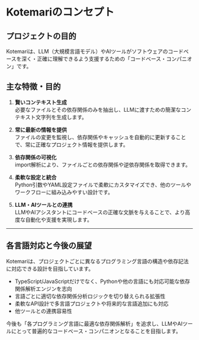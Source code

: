# Kotemariのコンセプト

## プロジェクトの目的
Kotemariは、LLM（大規模言語モデル）やAIツールがソフトウェアのコードベースを深く・正確に理解できるよう支援するための「コードベース・コンパニオン」です。

## 主な特徴・目的

1. **賢いコンテキスト生成**  
   必要なファイルとその依存関係のみを抽出し、LLMに渡すための簡潔なコンテキスト文字列を生成します。

2. **常に最新の情報を提供**  
   ファイルの変更を監視し、依存関係やキャッシュを自動的に更新することで、常に正確なプロジェクト情報を提供します。

3. **依存関係の可視化**  
   import解析により、ファイルごとの依存関係や逆依存関係を取得できます。

4. **柔軟な設定と統合**  
   Python引数やYAML設定ファイルで柔軟にカスタマイズでき、他のツールやワークフローに組み込みやすい設計です。

5. **LLM・AIツールとの連携**  
   LLMやAIアシスタントにコードベースの正確な文脈を与えることで、より高度な自動化や支援を実現します。

---

## 各言語対応と今後の展望
Kotemariは、プロジェクトごとに異なるプログラミング言語の構造や依存記法に対応できる設計を目指しています。
- TypeScript/JavaScriptだけでなく、Pythonや他の言語にも対応可能な依存関係解析エンジンを志向
- 言語ごとに適切な依存関係分析ロジックを切り替えられる拡張性
- 柔軟なAPI設計で多言語プロジェクトや将来的な言語追加にも対応
- 他ツールとの連携容易性

今後も「各プログラミング言語に最適な依存関係解析」を追求し、LLMやAIツールにとって普遍的なコードベース・コンパニオンとなることを目指します。
